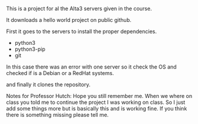 This is a project for al the Alta3 servers given in the course.

It downloads a hello world project on public github.

First it goes to the servers to install the proper dependencies.
- python3
- python3-pip
- git

In this case there was an error with one server so it check the OS and checked if is a Debian or a RedHat systems.

and finally it clones the repository.

Notes for Professor Hutch:
Hope you still remember me. When we where on class you told me to continue the project I was working on class.
So I just add some things more but is basically this and is working fine. If you think there is something missing please tell me.

